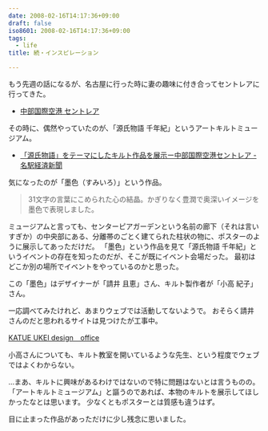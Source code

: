 ```yaml
---
date: 2008-02-16T14:17:36+09:00
draft: false
iso8601: 2008-02-16T14:17:36+09:00
tags:
  - life
title: 続・インスピレーション

---
```


もう先週の話になるが、名古屋に行った時に妻の趣味に付き合ってセントレアに行ってきた。

- [中部国際空港 セントレア](https://www.centrair.jp/index.html)

その時に、偶然やっていたのが、「源氏物語 千年紀」というアートキルトミュージアム。

- [「源氏物語」をテーマにしたキルト作品を展示ー中部国際空港セントレア - 名駅経済新聞](https://meieki.keizai.biz/headline/562/)

気になったのが「墨色（すみいろ）」という作品。

<blockquote>31文字の言葉にこめられた心の結晶。かぎりなく豊潤で奥深いイメージを墨色で表現しました。</blockquote>

ミュージアムと言っても、センターピアガーデンという名前の廊下（それは言いすぎか）の中央部にある、分離帯のごとく建てられた柱状の物に、ポスターのように展示してあっただけだ。
「墨色」という作品を見て「源氏物語 千年紀」というイベントの存在を知ったのだが、そこが既にイベント会場だった。
最初はどこか別の場所でイベントをやっているのかと思った。

この「墨色」はデザイナーが「請井 且恵」さん、キルト製作者が「小高 紀子」さん。

一応調べてみたけれど、あまりウェブでは活動してないようで。
おそらく請井さんのだと思われるサイトは見つけたが工事中。

<a title="KATUE UKEI design　office" href="http://www.h7.dion.ne.jp/~katue/">KATUE UKEI design　office</a>

小高さんについても、キルト教室を開いているような先生、という程度でウェブではよくわからない。

…まあ、キルトに興味があるわけではないので特に問題はないとは言うものの。
「アートキルトミュージアム」と謳うのであれば、本物のキルトを展示してほしかったなとは思います。
少なくともポスターとは質感も違うはず。

目に止まった作品があっただけに少し残念に思いました。
